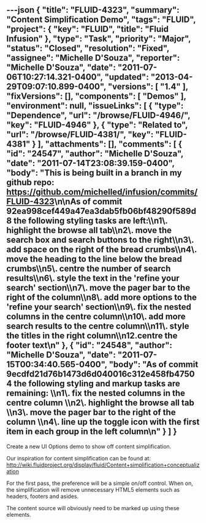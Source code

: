 ---json
{
  "title": "FLUID-4323",
  "summary": "Content Simplification Demo",
  "tags": "FLUID",
  "project": {
    "key": "FLUID",
    "title": "Fluid Infusion"
  },
  "type": "Task",
  "priority": "Major",
  "status": "Closed",
  "resolution": "Fixed",
  "assignee": "Michelle D'Souza",
  "reporter": "Michelle D'Souza",
  "date": "2011-07-06T10:27:14.321-0400",
  "updated": "2013-04-29T09:07:10.899-0400",
  "versions": [
    "1.4"
  ],
  "fixVersions": [],
  "components": [
    "Demos"
  ],
  "environment": null,
  "issueLinks": [
    {
      "type": "Dependence",
      "url": "/browse/FLUID-4946/",
      "key": "FLUID-4946"
    },
    {
      "type": "Related to",
      "url": "/browse/FLUID-4381/",
      "key": "FLUID-4381"
    }
  ],
  "attachments": [],
  "comments": [
    {
      "id": "24547",
      "author": "Michelle D'Souza",
      "date": "2011-07-14T23:08:39.159-0400",
      "body": "This is being built in a branch in my github repo: <https://github.com/michelled/infusion/commits/FLUID-4323>\n\nAs of commit 92ea998cef449a47ea3dab5fb06bf48290f589d8 the following styling tasks are left:\\\n1\\. highlight the browse all tab\\\n2\\. move the search box and search buttons to the right\\\n3\\. add space on the right of the bread crumbs\\\n4\\. move the heading to the line below the bread crumbs\\\n5\\. centre the number of search results\\\n6\\. style the text in the 'refine your search' section\\\n7\\. move the pager bar to the right of the column\\\n8\\. add more options to the 'refine your search' section\\\n9\\. fix the nested columns in the centre column\\\n10\\. add more search results to the centre column\\\n11\\. style the titles in the right column\\\n12.centre the footer text\n"
    },
    {
      "id": "24548",
      "author": "Michelle D'Souza",
      "date": "2011-07-15T00:34:40.565-0400",
      "body": "As of commit 9ecdfd21d76b1473d6d040016c312e458fb47504 the following styling and markup tasks are remaining: \\\n1\\. fix the nested columns in the centre column \\\n2\\. highlight the browse all tab \\\n3\\. move the pager bar to the right of the column \\\n4\\. line up the toggle icon with the first item in each group in the left column\n"
    }
  ]
}
---
Create a new UI Options demo to show off content simplification.&#x20;

Our inspiration for content simplification can be found at:\
<http://wiki.fluidproject.org/display/fluid/Content+simplification+conceptualization>

For the first pass, the preference will be a simple on/off control. When on, the simplification will remove unnecessary HTML5 elements such as headers, footers and asides.

The content source will obviously need to be marked up using these elements.

        